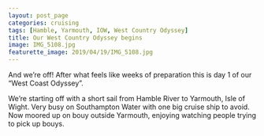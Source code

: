 ```yaml
---
layout: post_page
categories: cruising
tags: [Hamble, Yarmouth, IOW, West Country Odyssey]
title: Our West Country Odyssey begins
image: IMG_5108.jpg
featurette_image: 2019/04/19/IMG_5108.jpg
---
```

And we’re off! After what feels like weeks of preparation this is day 1 of our “West Coast Odyssey”. 

We’re starting off with a short sail from Hamble River to Yarmouth, Isle of Wight. Very busy on Southampton Water with one big cruise ship to avoid. Now moored up on bouy outside Yarmouth, enjoying watching people trying to pick up bouys. 